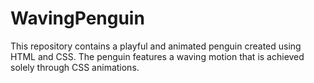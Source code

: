 # WavingPenguin
This repository contains a playful and animated penguin created using HTML and CSS. The penguin features a waving motion that is achieved solely through CSS animations. 
